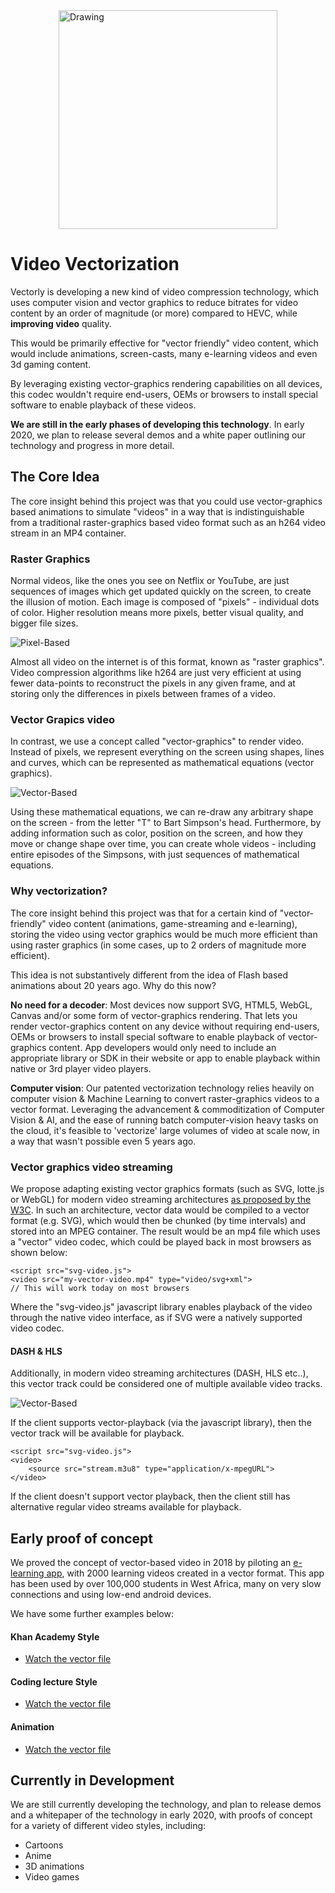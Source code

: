 
<img src="../img/vector-graphics.png" alt="Drawing" style="height: 350px; display: block; margin: auto;"/>


# Video Vectorization


Vectorly is developing a new kind of video compression technology, which uses computer vision and vector graphics to reduce bitrates for video content by an order of magnitude (or more) compared to HEVC, while **improving video** quality. 

This would be primarily effective for "vector friendly" video content, which would include animations, screen-casts, many e-learning videos and even 3d gaming content.

By leveraging existing vector-graphics rendering capabilities on all devices, this codec wouldn't require end-users, OEMs or browsers to install special software to enable playback of these videos.

__We are still in the early phases of developing this technology__. In early 2020, we plan to release several demos and a white paper outlining our technology and progress in more detail.



## The Core Idea

The core insight behind this project was that you could use vector-graphics based animations to simulate "videos" in a way that is indistinguishable from a traditional raster-graphics based video format such as an h264 video stream in an MP4 container.


### Raster Graphics

Normal videos, like the ones you see on Netflix or YouTube, are just sequences of images which get updated quickly on the screen, to create the illusion of motion. Each image is composed of "pixels" - individual dots of color. Higher resolution means more pixels, better visual quality, and bigger file sizes.

![Pixel-Based](img/pixels.png)

Almost all video on the internet is of this format, known as "raster graphics". Video compression algorithms like h264 are just very efficient at using fewer data-points to reconstruct the pixels in any given frame, and at storing only the differences in pixels between frames of a video. 


### Vector Grapics video

In contrast, we use a concept called "vector-graphics" to render video. Instead of pixels, we represent everything on the screen using shapes, lines and curves, which can be represented as mathematical equations (vector graphics).


![Vector-Based](img/vector2.png)


Using these mathematical equations, we can re-draw any arbitrary shape on the screen - from the letter "T" to Bart Simpson's head. Furthermore, by adding information such as color, position on the screen, and how they move or change shape over time, you can create whole videos - including entire episodes of the Simpsons, with just sequences of mathematical equations.


### Why vectorization?

The core insight behind this project was that for a certain kind of "vector-friendly" video content (animations, game-streaming and e-learning), storing the video using vector graphics would be much more efficient than using raster graphics (in some cases, up to 2 orders of magnitude more efficient).

This idea is not substantively different from the idea of Flash based animations about 20 years ago. Why do this now?

**No need for a decoder**: Most devices now support SVG, HTML5, WebGL, Canvas and/or some form of vector-graphics rendering. That lets you render vector-graphics content on any device without requiring end-users, OEMs or browsers to install special software to enable playback of vector-graphics content. App developers would only need to include an appropriate library or SDK in their website or app to enable playback within native or 3rd player video players.

**Computer vision**: Our patented vectorization technology relies heavily on computer vision & Machine Learning to convert raster-graphics videos to a vector format. Leveraging the advancement & commoditization of Computer Vision & AI, and the ease of running batch computer-vision heavy tasks on the cloud, it's feasible to 'vectorize' large volumes of video at scale now, in a way that wasn't possible even 5 years ago.

 
### Vector graphics video streaming
 
We propose adapting existing vector graphics formats (such as SVG, lotte.js or WebGL) for modern video streaming architectures [as proposed by the W3C](https://dev.w3.org/SVG/modules/streaming/). In such an architecture, vector data would be compiled to a vector format (e.g. SVG), which would then be chunked (by time intervals) and stored into an MPEG container. The result would be an mp4 file which uses a "vector" video codec, which could be played back in most browsers as shown below:

    <script src="svg-video.js">
    <video src="my-vector-video.mp4" type="video/svg+xml">
    // This will work today on most browsers

Where the "svg-video.js" javascript library enables playback of the video through the native video interface, as if SVG were a natively supported video codec.

#### DASH & HLS

Additionally, in modern video streaming architectures (DASH, HLS etc..), this vector track could be considered one of multiple available video tracks.

![Vector-Based](img/Transcoding1.png)

If the client supports vector-playback (via the javascript library), then the vector track will be available for playback.

    <script src="svg-video.js">
    <video>
        <source src="stream.m3u8" type="application/x-mpegURL">
    </video>

If the client doesn't support vector playback, then the client still has alternative regular video streams available for playback.


## Early proof of concept

We proved the concept of vector-based video in 2018 by piloting an [e-learning app](https://app.mschool.xyz), with 2000 learning videos created in a vector format. This app has been used by over 100,000 students in West Africa, many on very slow connections and using low-end android devices.

We have some further examples below:

#### Khan Academy Style
* [Watch the vector file](https://vectorly.io/demo/1/)

#### Coding lecture Style
* [Watch the vector file](https://api.dotlearn.io/embed/alpha/coding-demo)

#### Animation
* [Watch the vector file](https://vectorly.io/demo/5/)



## Currently in Development

We are still currently developing the technology, and plan to release demos and a whitepaper of the technology in early 2020, with proofs of concept for a variety of different video styles, including:

* Cartoons
* Anime
* 3D animations
* Video games



